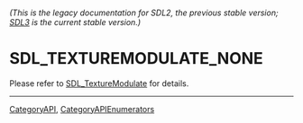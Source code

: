 ###### (This is the legacy documentation for SDL2, the previous stable version; [SDL3](https://wiki.libsdl.org/SDL3/) is the current stable version.)
# SDL_TEXTUREMODULATE_NONE

Please refer to [SDL_TextureModulate](SDL_TextureModulate) for details.

----
[CategoryAPI](CategoryAPI), [CategoryAPIEnumerators](CategoryAPIEnumerators)

